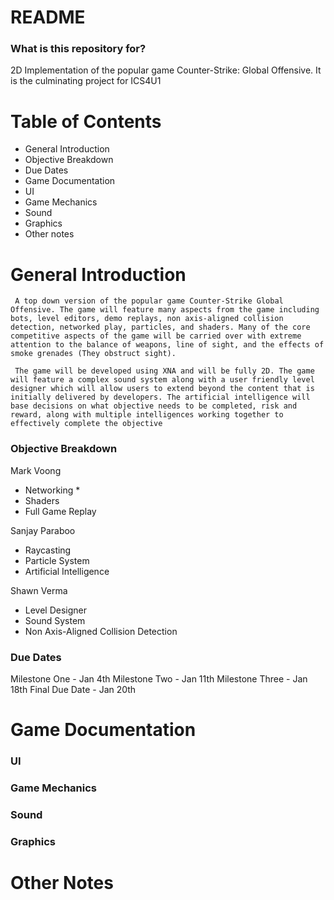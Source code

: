 # README #

### What is this repository for? ###

2D Implementation of the popular game Counter-Strike: Global Offensive. It is the culminating project for ICS4U1

# Table of Contents #

* General Introduction
* Objective Breakdown
* Due Dates 
* Game Documentation
* UI
* Game Mechanics
* Sound
* Graphics
* Other notes

# General Introduction #

     A top down version of the popular game Counter-Strike Global Offensive. The game will feature many aspects from the game including bots, level editors, demo replays, non axis-aligned collision detection, networked play, particles, and shaders. Many of the core competitive aspects of the game will be carried over with extreme attention to the balance of weapons, line of sight, and the effects of smoke grenades (They obstruct sight).

     The game will be developed using XNA and will be fully 2D. The game will feature a complex sound system along with a user friendly level designer which will allow users to extend beyond the content that is initially delivered by developers. The artificial intelligence will base decisions on what objective needs to be completed, risk and reward, along with multiple intelligences working together to effectively complete the objective

### Objective Breakdown ###

Mark Voong
* Networking *
* Shaders
* Full Game Replay

Sanjay Paraboo
* Raycasting
* Particle System
* Artificial Intelligence

Shawn Verma
* Level Designer
* Sound System
* Non Axis-Aligned Collision Detection

### Due Dates ###
Milestone One - Jan 4th
Milestone Two - Jan 11th
Milestone Three - Jan 18th
Final Due Date - Jan 20th

# Game Documentation #

### UI ###

### Game Mechanics ###

### Sound ###

### Graphics ###

# Other Notes #